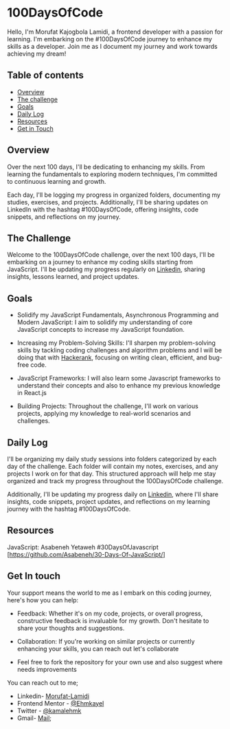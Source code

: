 # 100DaysOfCode

Hello, I'm Morufat Kajogbola Lamidi, a frontend developer with a passion for learning. I'm embarking on the #100DaysOfCode journey to enhance my skills as a developer. Join me as I document my journey and work towards achieving my dream!

## Table of contents

- [Overview](#overview)
- [The challenge](#the-challenge)
- [Goals](#goals)
- [Daily Log](#daily-log)
- [Resources](#resources)
- [Get in Touch](#get-in-touch)

## Overview

Over the next 100 days, I'll be dedicating to enhancing my skills. From learning the fundamentals to exploring modern techniques, I'm committed to continuous learning and growth.

Each day, I'll be logging my progress in organized folders, documenting my studies, exercises, and projects. Additionally, I'll be sharing updates on LinkedIn with the hashtag #100DaysOfCode, offering insights, code snippets, and reflections on my journey.

## The Challenge

Welcome to the 100DaysOfCode challenge, over the next 100 days, I'll be embarking on a journey to enhance my coding skills starting from JavaScript. I'll be updating my progress regularly on [Linkedin](linkedin.com/in/morufat-lamidi/), sharing insights, lessons learned, and project updates.

## Goals

 - Solidify my  JavaScript Fundamentals, Asynchronous Programming and Modern JavaScript: I aim to solidify my understanding of core JavaScript concepts to increase my JavaScript foundation.

 - Increasing my Problem-Solving Skills: I'll sharpen my problem-solving skills by tackling coding challenges and algorithm problems and I will be doing that with [Hackerank](https://www.hackerrank.com/), focusing on writing clean, efficient, and bug-free code.

 - JavaScript Frameworks: I will also learn some Javascript frameworks to understand their concepts and also to enhance my previous knowledge in React.js

 - Building Projects: Throughout the challenge, I'll work on various projects, applying my knowledge to real-world scenarios and challenges.

## Daily Log

 I'll be organizing my daily study sessions into folders categorized by each day of the challenge. Each folder will contain my notes, exercises, and any projects I work on for that day. This structured approach will help me stay organized and track my progress throughout the 100DaysOfCode challenge.

 Additionally, I'll be updating my progress daily on [Linkedin](https://www.linkedin.com/in/morufat-lamidi/), where I'll share insights, code snippets, project updates, and reflections on my learning journey with the hashtag #100DaysOfCode.

## Resources

 JavaScript: Asabeneh Yetaweh #30DaysOfJavascript [https://github.com/Asabeneh/30-Days-Of-JavaScript/]

## Get In touch

 Your support means the world to me as I embark on this coding journey, here's how you can help:

 - Feedback: Whether it's on my code, projects, or overall progress, constructive feedback is invaluable for my growth. Don't hesitate to share your thoughts and suggestions.

 - Collaboration: If you're working on similar projects or currently enhancing your skills, you can reach out let's collaborate

 - Feel free to fork the repository for your own use and also suggest where needs improvements

 You can reach out to me;
 - Linkedin- [Morufat-Lamidi](https://linkedin.com/in/morufat-lamidi)
 - Frontend Mentor - [@Ehmkayel](https://www.frontendmentor.io/profile/Ehmkayel)
 - Twitter - [@kamalehmk](https://www.twitter.com/kamalehmk)
 - Gmail- [Mail](mailto:lamidimorufat0@gmail.com);
